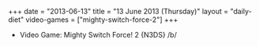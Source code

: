 +++
date = "2013-06-13"
title = "13 June 2013 (Thursday)"
layout = "daily-diet"
video-games = ["mighty-switch-force-2"]
+++


* Video Game: Mighty Switch Force! 2 {N3DS} /b/